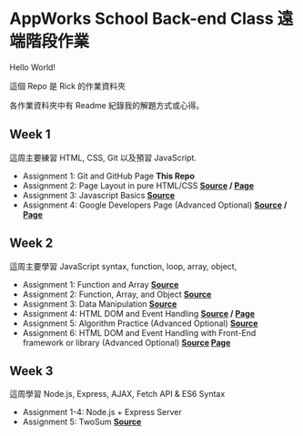 # AppWorks School Back-end Class 遠端階段作業

Hello World!

這個 Repo 是 Rick 的作業資料夾

各作業資料夾中有 Readme 紀錄我的解題方式或心得。

## Week 1

這周主要練習 HTML, CSS, Git 以及預習 JavaScript.

- Assignment 1: Git and GitHub Page **This Repo**
- Assignment 2: Page Layout in pure HTML/CSS **[Source](https://github.com/nauish/remote-assignments/tree/main/Week-1/Assignment-)
  / [Page](https://nauish.github.io/remote-assignments/Week-1/Assignment-2/)**
- Assignment 3: Javascript Basics **[Source](https://github.com/nauish/remote-assignments/tree/main/Week-1/Assignment-3)**
- Assignment 4: Google Developers Page (Advanced Optional) **[Source](https://github.com/nauish/remote-assignments/tree/main/Week-1/Assignment-4) / [Page](https://nauish.github.io/remote-assignments/Week-1/Assignment-4/)**

## Week 2

這周主要學習 JavaScript syntax, function, loop, array, object,

- Assignment 1: Function and Array **[Source](https://github.com/nauish/remote-assignments/tree/main/Week-2/Assignment-1)**
- Assignment 2: Function, Array, and Object
  **[Source](https://github.com/nauish/remote-assignments/tree/main/Week-2/Assignment-2)**
- Assignment 3: Data Manipulation
  **[Source](https://github.com/nauish/remote-assignments/tree/main/Week-2/Assignment-3)**
- Assignment 4: HTML DOM and Event Handling
  **[Source](https://github.com/nauish/remote-assignments/tree/main/Week-2/Assignment-4) / [Page](https://nauish.github.io/remote-assignments/Week-2/Assignment-4/)**
- Assignment 5: Algorithm Practice (Advanced Optional) **[Source](https://github.com/nauish/remote-assignments/tree/main/Week-2/Assignment-5)**
- Assignment 6: HTML DOM and Event Handling with Front-End framework or library (Advanced Optional) **[Source](https://github.com/nauish/remote-assignments/tree/main/Week-2/Assignment-6) [Page](https://nauish.github.io/remote-assignments/Week-2/Assignment-6/build/)**

## Week 3

這周學習 Node.js, Express, AJAX, Fetch API & ES6 Syntax

- Assignment 1-4: Node.js + Express Server
- Assignment 5: TwoSum **[Source](https://github.com/nauish/remote-assignments/tree/main/Week-3/Assignment-5)**

